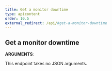 ```yaml
---
title: Get a monitor downtime
type: apicontent
order: 10.5
external_redirect: /api/#get-a-monitor-downtime
---
```


## Get a monitor downtime

**ARGUMENTS**:


This endpoint takes no JSON arguments.
